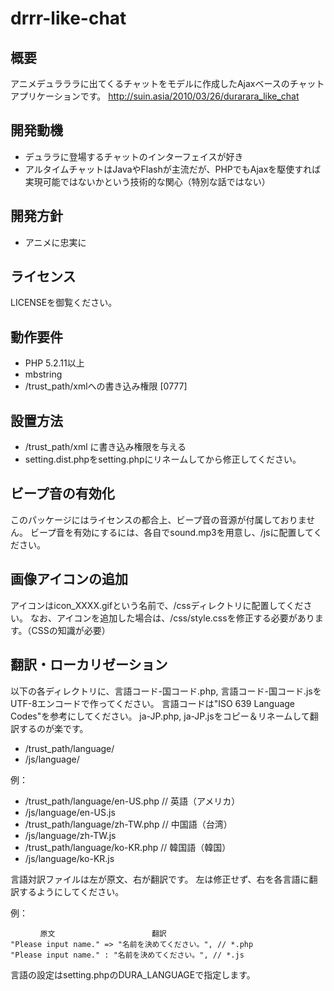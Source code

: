 # drrr-like-chat

## 概要

アニメデュラララに出てくるチャットをモデルに作成したAjaxベースのチャットアプリケーションです。
http://suin.asia/2010/03/26/durarara_like_chat

## 開発動機

* デュララに登場するチャットのインターフェイスが好き
* アルタイムチャットはJavaやFlashが主流だが、PHPでもAjaxを駆使すれば実現可能ではないかという技術的な関心（特別な話ではない）


## 開発方針

* アニメに忠実に


## ライセンス

LICENSEを御覧ください。

## 動作要件

* PHP 5.2.11以上
* mbstring
* /trust_path/xmlへの書き込み権限 [0777]

## 設置方法

* /trust_path/xml に書き込み権限を与える
* setting.dist.phpをsetting.phpにリネームしてから修正してください。

## ビープ音の有効化

このパッケージにはライセンスの都合上、ビープ音の音源が付属しておりません。
ビープ音を有効にするには、各自でsound.mp3を用意し、/jsに配置してください。


## 画像アイコンの追加

アイコンはicon_XXXX.gifという名前で、/cssディレクトリに配置してください。
なお、アイコンを追加した場合は、/css/style.cssを修正する必要があります。（CSSの知識が必要）


## 翻訳・ローカリゼーション

以下の各ディレクトリに、言語コード-国コード.php, 言語コード-国コード.jsをUTF-8エンコードで作ってください。
言語コードは"ISO 639 Language Codes"を参考にしてください。
ja-JP.php, ja-JP.jsをコピー＆リネームして翻訳するのが楽です。

* /trust_path/language/
* /js/language/

例：

* /trust_path/language/en-US.php // 英語（アメリカ）
* /js/language/en-US.js
* /trust_path/language/zh-TW.php // 中国語（台湾）
* /js/language/zh-TW.js
* /trust_path/language/ko-KR.php // 韓国語（韓国）
* /js/language/ko-KR.js

言語対訳ファイルは左が原文、右が翻訳です。
左は修正せず、右を各言語に翻訳するようにしてください。

例：

```
　　　　原文　　　　　　　　　　　　　翻訳
"Please input name." => "名前を決めてください。", // *.php
"Please input name." : "名前を決めてください。", // *.js
```

言語の設定はsetting.phpのDURA_LANGUAGEで指定します。
